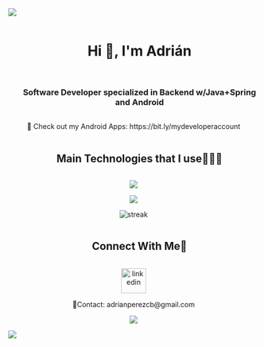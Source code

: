 <!--horizontal divider(gradiant)-->
<img src="https://user-images.githubusercontent.com/73097560/115834477-dbab4500-a447-11eb-908a-139a6edaec5c.gif">


<!--h1 without bottom border-->
<div id="user-content-toc">
  <ul align="center">
    <summary><h1 style="display: inline-block">Hi 👋, I'm Adrián</h1></summary>
  </ul>
</div>

<!--h2 without bottom border-->
<div id="user-content-toc">
  <ul align="center">
    <summary><h3 style="display: inline-block">Software Developer specialized in Backend w/Java+Spring and Android</h3></summary>
  </ul>
</div>



<p align="center">
🔗 Check out my Android Apps: https://bit.ly/mydeveloperaccount

</p>


<!--h1 without bottom border-->
<div id="user-content-toc">
  <ul align="center">
    <summary><h2 style="display: inline-block">Main Technologies that I use👨🏻‍💻</h2></summary>
  </ul>
</div>
<!--tech stack icons-->
<p align="center">
  <a href="https://skillicons.dev">
    <img src="https://skillicons.dev/icons?i=java,spring,mysql,postman,github,idea,vscode&perline=14" />
  </a>
</p>
<p align="center">
  <a href="https://skillicons.dev">
    <img src="https://skillicons.dev/icons?i=kotlin,androidstudio,firebase&perline=14" />
  </a>
</p>
<p align="center">
 <!-- <img  title="🔥 Get streak stats for your profile at git.io/streak-stats" alt="Mark streak" src="https://github-readme-streak-stats.herokuapp.com/?user=adrianprzcb&theme=dark&hide_border=false" /> -->
  <img title="." alt="streak" src="https://github-readme-streak-stats-eight-eosin.vercel.app?user=adrianprzcb&theme=dark&hide_border=true&hide_longest_streak=true" />
    <!-- <a href="https://git.io/streak-stats"><img src="https://github-readme-streak-stats-eight-eosin.vercel.app?user=" alt="GitHub Streak" /></a> -->

  

</p>


<!--
<p align="center">
  <img  align="center"  src="https://github-readme-stats.anuraghazra1.vercel.app/api/top-langs/?username=adrianprzcb&theme=dark&hide_border=false&no-bg=true&no-frame=true&langs_count=5"/>
</p>
-->
<!-- Connect with me -->
<!--h2 without bottom border-->
<div id="user-content-toc">
  <ul align="center">
    <summary><h2 style="display: inline-block">Connect With Me🤝</h2></summary>
  </ul>
</div>

<!--icons and links-->
<p align="center">
<a href="https://www.linkedin.com/in/adrianprzcobo/" target="blank"><img align="center" src="https://user-images.githubusercontent.com/88904952/234979284-68c11d7f-1acc-4f0c-ac78-044e1037d7b0.png" alt="linkedin" height="50" width="50" /></a>  
</p>
<p align="center"> 
📩Contact: adrianperezcb@gmail.com
</p>



<!--profile visit count-->
<div align="center">
  
[![](https://visitcount.itsvg.in/api?id=adrianprzcb&icon=3&color=6)](https://visitcount.itsvg.in)
  
</div>


<!--horizontal divider(gradiant)-->
<img src="https://user-images.githubusercontent.com/73097560/115834477-dbab4500-a447-11eb-908a-139a6edaec5c.gif">
